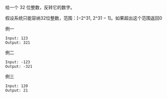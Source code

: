 给一个 32 位整数，反转它的数字。

假设系统只能容纳32位整数，范围：[−2^31,  2^31 − 1]。如果超出这个范围返回0

例一
```
Input: 123
Output: 321
```

例二
````
Input: -123
Output: -321
````

例三
````
Input: 120
Output: 21
````
